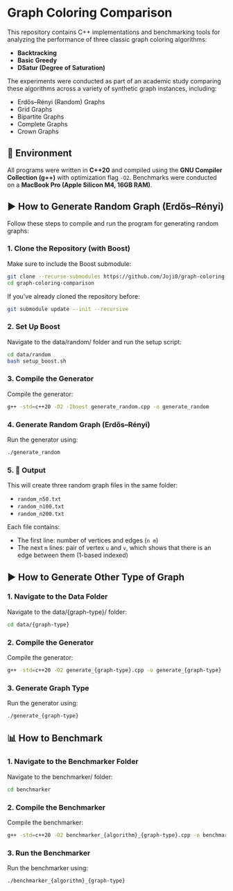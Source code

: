 # Graph Coloring Comparison

This repository contains C++ implementations and benchmarking tools for analyzing the performance of three classic graph coloring algorithms:

- **Backtracking**
- **Basic Greedy**
- **DSatur (Degree of Saturation)**

The experiments were conducted as part of an academic study comparing these algorithms across a variety of synthetic graph instances, including:

- Erdős–Rényi (Random) Graphs
- Grid Graphs
- Bipartite Graphs
- Complete Graphs
- Crown Graphs

## 🔧 Environment

All programs were written in **C++20** and compiled using the **GNU Compiler Collection (g++)** with optimization flag `-O2`. Benchmarks were conducted on a **MacBook Pro (Apple Silicon M4, 16GB RAM)**.

## ▶️ How to Generate Random Graph (Erdős–Rényi)

Follow these steps to compile and run the program for generating random graphs:

### 1. Clone the Repository (with Boost)

Make sure to include the Boost submodule:

```bash
git clone --recurse-submodules https://github.com/Joji0/graph-coloring-comparison.git
cd graph-coloring-comparison
```

If you’ve already cloned the repository before:

```bash
git submodule update --init --recursive
```

### 2. Set Up Boost

Navigate to the data/random/ folder and run the setup script:

```bash
cd data/random
bash setup_boost.sh
```

### 3. Compile the Generator

Compile the generator:

```bash
g++ -std=c++20 -O2 -Iboost generate_random.cpp -o generate_random
```

### 4. Generate Random Graph (Erdős–Rényi)

Run the generator using:

```bash
./generate_random
```

### 5. 📁 Output

This will create three random graph files in the same folder:

- `random_n50.txt`
- `random_n100.txt`
- `random_n200.txt`

Each file contains:

- The first line: number of vertices and edges (`n m`)
- The next `m` lines: pair of vertex `u` and `v`, which shows that there is an edge between them (1-based indexed)

## ▶️ How to Generate Other Type of Graph

### 1. Navigate to the Data Folder

Navigate to the data/{graph-type}/ folder:

```bash
cd data/{graph-type}
```

### 2. Compile the Generator

Compile the generator:

```bash
g++ -std=c++20 -O2 generate_{graph-type}.cpp -o generate_{graph-type}
```

### 3. Generate Graph Type

Run the generator using:

```bash
./generate_{graph-type}
```

## 📊 How to Benchmark

### 1. Navigate to the Benchmarker Folder

Navigate to the benchmarker/ folder:

```bash
cd benchmarker
```

### 2. Compile the Benchmarker

Compile the benchmarker:

```bash
g++ -std=c++20 -O2 benchmarker_{algorithm}_{graph-type}.cpp -o benchmarker_{algorithm}_{graph-type}
```

### 3. Run the Benchmarker

Run the benchmarker using:

```bash
./benchmarker_{algorithm}_{graph-type}
```
